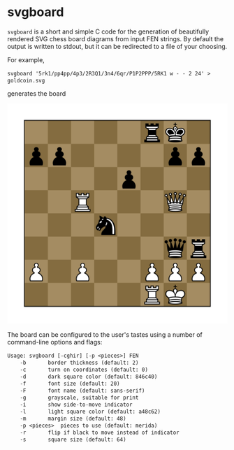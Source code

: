 # svgboard

`svgboard` is a short and simple C code for the generation of beautifully
rendered SVG chess board diagrams from input FEN strings. By default the output
is written to stdout, but it can be redirected to a file of your choosing.

For example,
```
svgboard '5rk1/pp4pp/4p3/2R3Q1/3n4/6qr/P1P2PPP/5RK1 w - - 2 24' > goldcoin.svg
``` 
generates the board

![](goldcoin.svg)

The board can be configured to the user's tastes using a number of command-line
options and flags:
```
Usage: svgboard [-cghir] [-p <pieces>] FEN
	-b		 border thickness (default: 2)
	-c		 turn on coordinates (default: 0)
	-d		 dark square color (default: 846c40)
	-f		 font size (default: 20)
	-F		 font name (default: sans-serif)
	-g		 grayscale, suitable for print
	-i		 show side-to-move indicator
	-l		 light square color (default: a48c62)
	-m		 margin size (default: 48)
	-p <pieces>	 pieces to use (default: merida)
	-r 		 flip if black to move instead of indicator
	-s 		 square size (default: 64)
```

